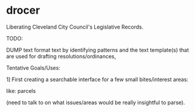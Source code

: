 # drocer

Liberating Cleveland City Council's Legislative Records. 

TODO:

DUMP text
format text by identifying patterns and the text template(s) that are used for drafting resolutions/ordinances, 

Tentative Goals/Uses:

1] First creating a searchable interface for a few small bites/interest areas: 

like: parcels

(need to talk to on what issues/areas would be really insightful to parse). 
